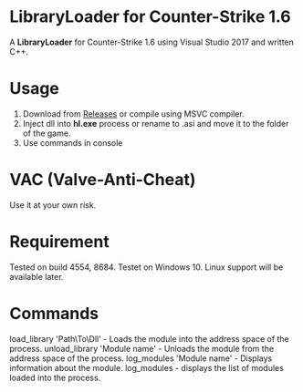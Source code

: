 # LibraryLoader for Counter-Strike 1.6
A **LibraryLoader** for Counter-Strike 1.6 using Visual Studio 2017 and written C++.
# Usage
1. Download from [Releases](https://github.com/Dae-Moon/LibraryLoader/releases) or compile using MSVC compiler.
2. Inject dll into **hl.exe** process or rename to .asi and move it to the folder of the game.
3. Use commands in console

# VAC (Valve-Anti-Cheat)
Use it at your own risk.

# Requirement
Tested on build 4554, 8684.
Testet on Windows 10.
Linux support will be available later.

# Commands
load_library 'Path\To\Dll' - Loads the module into the address space of the process.
unload_library 'Module name' - Unloads the module from the address space of the process.
log_modules 'Module name' - Displays information about the module.
log_modules - displays the list of modules loaded into the process.

